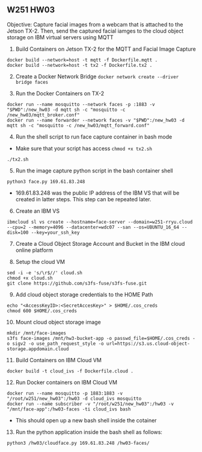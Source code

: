 ## W251 HW03

Objective: Capture facial images from a webcam that is attached to the Jetson TX-2. Then, send the captured facial iamges to the cloud object storage on IBM virtual servers using MQTT

1. Build Containers on Jetson TX-2 for the MQTT and Facial Image Capture
```
docker build --network=host -t mqtt -f Dockerfile.mqtt .
docker build --network=host -t tx2 -f Dockerfile.tx2 .
```

2. Create a Docker Network Bridge
```docker network create --driver bridge faces```

3. Run the Docker Containers on TX-2
```
docker run --name mosquitto --network faces -p :1883 -v "$PWD":/new_hw03 -d mqtt sh -c "mosquitto -c /new_hw03/mqtt_broker.conf"
docker run --name forwarder --network faces -v "$PWD":/new_hw03 -d mqtt sh -c "mosquitto -c /new_hw03/mqtt_forward.conf"
```

4. Run the shell script to run face capture container in bash mode

* Make sure that your script has access ```chmod +x tx2.sh```

```
./tx2.sh
```

5. Run the image capture python script in the bash container shell
```
python3 face.py 169.61.83.248
```

* 169.61.83.248 was the public IP address of the IBM VS that will be created in latter steps. This step can be repeated later.

6. Create an IBM VS
```
ibmcloud sl vs create --hostname=face-server --domain=w251-rryu.cloud --cpu=2 --memory=4096 --datacenter=wdc07 --san --os=UBUNTU_16_64 --disk=100 --key=your_ssh_key
```

7. Create a Cloud Object Storage Account and Bucket in the IBM cloud online platform

8. Setup the cloud VM
```
sed -i -e 's/\r$//' cloud.sh
chmod +x cloud.sh
git clone https://github.com/s3fs-fuse/s3fs-fuse.git
```

9. Add cloud object storage credentials to the HOME Path
```
echo "<AccessKeyID>:<SecretAccesKey>" > $HOME/.cos_creds
chmod 600 $HOME/.cos_creds
```

10. Mount cloud object storage image
```
mkdir /mnt/face-images
s3fs face-images /mnt/hw3-bucket-app -o passwd_file=$HOME/.cos_creds -o sigv2 -o use_path_request_style -o url=https://s3.us.cloud-object-storage.appdomain.cloud
```

11. Build Containers on IBM Cloud VM
```
docker build -t cloud_ivs -f Dockerfile.cloud .
```

12. Run Docker containers on IBM Cloud VM
```
docker run --name mosquitto -p 1883:1883 -v "/root/w251/new_hw03":/hw03 -d cloud_ivs mosquitto
docker run --name subscriber -v "/root/w251/new_hw03":/hw03 -v "/mnt/face-app":/hw03-faces -ti cloud_ivs bash
```

* This should open up a new bash shell inside the cotainer

13. Run the python application inside the bash shell as follows:
```
python3 /hw03/cloudface.py 169.61.83.248 /hw03-faces/
```
